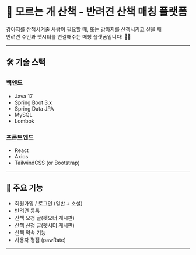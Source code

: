 # 🐾 모르는 개 산책 - 반려견 산책 매칭 플랫폼

강아지를 산책시켜줄 사람이 필요할 때, 또는 강아지를 산책시키고 싶을 때  
반려견 주인과 펫시터를 연결해주는 매칭 플랫폼입니다! 🐶💨

---

## 🛠️ 기술 스택

### 백엔드
- Java 17
- Spring Boot 3.x
- Spring Data JPA
- MySQL
- Lombok

### 프론트엔드
- React
- Axios
- TailwindCSS (or Bootstrap)

---

## 🧩 주요 기능

- 회원가입 / 로그인 (일반 + 소셜)
- 반려견 등록
- 산책 요청 글(펫오너 게시판)
- 산책 신청 글(펫시터 게시판)
- 산책 약속 기능
- 사용자 평점 (pawRate)

---

